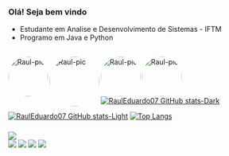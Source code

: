 ### Olá! Seja bem vindo 


- Estudante em Analise e Desenvolvimento de Sistemas - IFTM
- Programo em Java e Python

##
<div>
  <img align="left" alt="Raul-pic" height="80" style="border-radius:50px;" src="https://cdn.jsdelivr.net/gh/devicons/devicon/icons/java/java-original-wordmark.svg" />
  <img align="left" alt="Raul-pic" height="100" style="border-radius:50px;" src="https://cdn.jsdelivr.net/gh/devicons/devicon/icons/intellij/intellij-original-wordmark.svg" />
  <img align="left" alt="Raul-pic" height="80" style="border-radius:50px;"src="https://cdn.jsdelivr.net/gh/devicons/devicon/icons/python/python-original-wordmark.svg" />
  <img align="left" alt="Raul-pic" height="80" style="border-radius:50px;"src="https://cdn.jsdelivr.net/gh/devicons/devicon/icons/pycharm/pycharm-original-wordmark.svg" />
</div>                    

##

[![RaulEduardo07 GitHub stats-Dark](https://github-readme-stats.vercel.app/api?username=RaulEduardo07&show_icons=true&theme=dark#gh-dark-mode-only)](https://github.com/RaulEduardo07/github-readme-stats#gh-dark-mode-only)

[![RaulEduardo07 GitHub stats-Light](https://github-readme-stats.vercel.app/api?username=RaulEduardo07&show_icons=true&theme=default#gh-light-mode-only)](https://github.com/RaulEduardo07/github-readme-stats#gh-light-mode-only) [![Top Langs](https://github-readme-stats.vercel.app/api/top-langs/?username=RaulEduardo07&layout=compact)](https://github.com/RaulEduardo07/github-readme-stats)

###

<div> 
 
  <a href="https://instagram.com/raulsouzanunes" target="_blank"><img src="https://img.shields.io/badge/-Instagram-%23E4405F?style=for-the-badge&logo=instagram&logoColor=white" target="_blank"></a>	
 <a href="raulsouzanunes#1920" target="_blank"><img src="https://img.shields.io/badge/Discord-7289DA?style=for-the-badge&logo=discord&logoColor=white" target="_blank"></a> 
  <a href = "mailto:r.eduardosouza59@gmail.com"><img src="https://img.shields.io/badge/-Gmail-%23333?style=for-the-badge&logo=gmail&logoColor=white" target="_blank"></a>
  <a href="https://www.linkedin.com/in/raul-eduardo-0554b215a/" target="_blank"><img src="https://img.shields.io/badge/-LinkedIn-%230077B5?style=for-the-badge&logo=linkedin&logoColor=white" target="_blank"></a> 
  <a href="https://twitter.com/raulsouzanunes" target="_blank"><img src="https://img.shields.io/badge/-Instagram-%23E4405F?style=for-the-badge&logo=instagram&logoColor=white" target="_blank"></a>	
          
</div>
